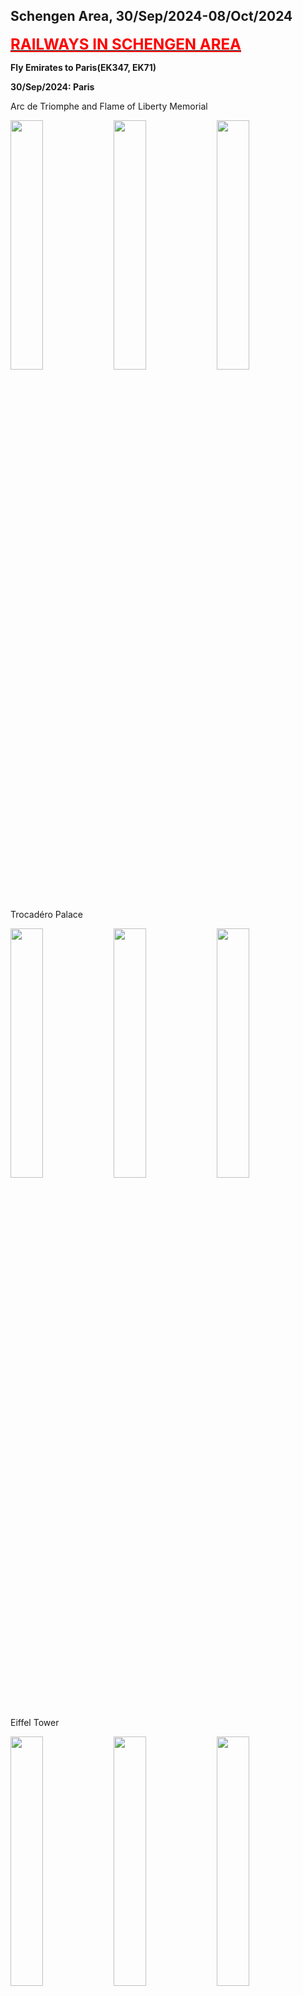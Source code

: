 ## Schengen Area, 30/Sep/2024-08/Oct/2024

**[<font color=red size=5><u>RAILWAYS IN SCHENGEN AREA</u></font>](https://wqgcx.github.io/transport/20240930EU/ER)**

**Fly Emirates to Paris(EK347, EK71)**

**30/Sep/2024: Paris**

Arc de Triomphe and Flame of Liberty Memorial

<img src="../20240930EU_photos/IMG_3417.jpeg" width="32%">
<img src="../20240930EU_photos/IMG_3421.jpeg" width="32%">
<img src="../20240930EU_photos/IMG_3444.jpeg" width="32%">

Trocadéro Palace

<img src="../20240930EU_photos/IMG_3426.jpeg" width="32%">
<img src="../20240930EU_photos/IMG_3427.jpeg" width="32%">
<img src="../20240930EU_photos/IMG_3430.jpeg" width="32%">

Eiffel Tower

<img src="../20240930EU_photos/IMG_3428.jpeg" width="32%">
<img src="../20240930EU_photos/IMG_3435.jpeg" width="32%">
<img src="../20240930EU_photos/IMG_3439.jpeg" width="32%">
<img src="../20240930EU_photos/IMG_3506.jpeg" width="32%">

Pont Alexandre III(亚历山大三世桥) and Palais Garnier(巴黎歌剧院)

<img src="../20240930EU_photos/IMG_3475.jpeg" width="32%">
<img src="../20240930EU_photos/IMG_3476.jpeg" width="32%">
<img src="../20240930EU_photos/IMG_3497.jpeg" width="32%">

Hôtel des Invalides(荣军院)

<img src="../20240930EU_photos/IMG_3458.jpeg" width="32%">
<img src="../20240930EU_photos/IMG_3460.jpeg" width="32%">
<img src="../20240930EU_photos/IMG_3465.jpeg" width="32%">
<img src="../20240930EU_photos/IMG_3466.jpeg" width="32%">
<img src="../20240930EU_photos/IMG_3467.jpeg" width="32%">
<img src="../20240930EU_photos/IMG_3468.jpeg" width="32%">
<img src="../20240930EU_photos/IMG_3469.jpeg" width="32%">
<img src="../20240930EU_photos/IMG_3470.jpeg" width="32%">
<img src="../20240930EU_photos/IMG_3472.jpeg" width="32%">

Place de la Concorde(协和广场) and Vendôme Column(旺多姆圆柱)

<img src="../20240930EU_photos/IMG_3486.jpeg" width="32%">
<img src="../20240930EU_photos/IMG_3487.jpeg" width="32%">
<img src="../20240930EU_photos/IMG_3499.jpeg" width="32%">

Grand Palais(大皇宫), Petit Palais(小皇宫) and National Assembly

<img src="../20240930EU_photos/IMG_3481.jpeg" width="32%">
<img src="../20240930EU_photos/IMG_3484.jpeg" width="32%">
<img src="../20240930EU_photos/IMG_3500.jpeg" width="32%">

Bateaux Mouches and Night View of Paris(along the Seine River)

<img src="../20240930EU_photos/IMG_3512.jpeg" width="32%">
<img src="../20240930EU_photos/IMG_3517.jpeg" width="32%">
<img src="../20240930EU_photos/IMG_3525.jpeg" width="32%">
<img src="../20240930EU_photos/IMG_3526.jpeg" width="32%">
<img src="../20240930EU_photos/IMG_3527.jpeg" width="32%">
<img src="../20240930EU_photos/IMG_3532.jpeg" width="32%">

**01/Oct/2024: Geneva, Lausanne, Bern**

Palace of Nations

<img src="../20240930EU_photos/IMG_3550.jpeg" width="32%">
<img src="../20240930EU_photos/IMG_3545.jpeg" width="32%">
<img src="../20240930EU_photos/IMG_3546.jpeg" width="32%">

Grand Théâtre de Genève(日内瓦大剧院), Musée Rath(拉特美术馆) and Monument to the Reformation

<img src="../20240930EU_photos/IMG_3557.jpeg" width="32%">
<img src="../20240930EU_photos/IMG_3560.jpeg" width="32%">
<img src="../20240930EU_photos/IMG_3561.jpeg" width="32%">

Evangelical Lutheran Church of Geneva(日内瓦福音路德教会), Palais de Justice(司法宫) and St. Pierre Cathedral(圣彼得大教堂)

<img src="../20240930EU_photos/IMG_3564.jpeg" width="32%">
<img src="../20240930EU_photos/IMG_3566.jpeg" width="32%">
<img src="../20240930EU_photos/IMG_3567.jpeg" width="32%">

Street View of Geneva, The Flower Clock and Basilica of Our Lady of Geneva(日内瓦圣母圣殿)

<img src="../20240930EU_photos/IMG_3568.jpeg" width="32%">
<img src="../20240930EU_photos/IMG_3578.jpeg" width="32%">
<img src="../20240930EU_photos/IMG_3585.jpeg" width="32%">

Lake Geneva

<img src="../20240930EU_photos/IMG_3575.jpeg" width="32%">
<img src="../20240930EU_photos/IMG_3577.jpeg" width="32%">
<img src="../20240930EU_photos/IMG_3582.jpeg" width="32%">

Lausanne Cathedral

<img src="../20240930EU_photos/IMG_3597.jpeg" width="32%">
<img src="../20240930EU_photos/IMG_3600.jpeg" width="32%">
<img src="../20240930EU_photos/IMG_3606.jpeg" width="32%">

Street View of Lausanne

<img src="../20240930EU_photos/IMG_3607.jpeg" width="32%">
<img src="../20240930EU_photos/IMG_3608.jpeg" width="32%">
<img src="../20240930EU_photos/IMG_3610.jpeg" width="32%">

Olympic Museum

<img src="../20240930EU_photos/IMG_3616.jpeg" width="32%">
<img src="../20240930EU_photos/IMG_3618.jpeg" width="32%">
<img src="../20240930EU_photos/IMG_3622.jpeg" width="32%">
<img src="../20240930EU_photos/IMG_3630.jpeg" width="32%">
<img src="../20240930EU_photos/IMG_3632.jpeg" width="32%">
<img src="../20240930EU_photos/IMG_3633.jpeg" width="32%">
<img src="../20240930EU_photos/IMG_3634.jpeg" width="32%">
<img src="../20240930EU_photos/IMG_3638.jpeg" width="32%">
<img src="../20240930EU_photos/IMG_3640.jpeg" width="32%">

Church of the Holy Spirit and Käfigturm(狱塔)

<img src="../20240930EU_photos/IMG_3645.jpeg" width="32%">
<img src="../20240930EU_photos/IMG_3650.jpeg" width="32%">
<img src="../20240930EU_photos/IMG_3662.jpeg" width="32%">

Bern Minster and Einsteinhaus

<img src="../20240930EU_photos/IMG_3666.jpeg" width="32%">
<img src="../20240930EU_photos/IMG_3669.jpeg" width="32%">
<img src="../20240930EU_photos/IMG_3659.jpeg" width="32%">

Street View of Bern

<img src="../20240930EU_photos/IMG_3658.jpeg" width="32%">
<img src="../20240930EU_photos/IMG_3651.jpeg" width="32%">
<img src="../20240930EU_photos/IMG_3672.jpeg" width="32%">

**02/Oct/2024: Zurich, Schwyz, Lucerne, Bern**

Zurich Old Town(St. Peter, Fraumünster, Grossmünster, Opernhaus, Limmat River)

<img src="../20240930EU_photos/IMG_3685.jpeg" width="32%">
<img src="../20240930EU_photos/IMG_3686.jpeg" width="32%">
<img src="../20240930EU_photos/IMG_3687.jpeg" width="32%">
<img src="../20240930EU_photos/IMG_3702.jpeg" width="32%">
<img src="../20240930EU_photos/IMG_3693.jpeg" width="32%">
<img src="../20240930EU_photos/IMG_3696.jpeg" width="32%">

Mountain Rigi

<img src="../20240930EU_photos/IMG_3719.jpeg" width="32%">
<img src="../20240930EU_photos/IMG_3724.jpeg" width="32%">
<img src="../20240930EU_photos/IMG_3732.jpeg" width="32%">

Lake Lucerne

<img src="../20240930EU_photos/IMG_3747.jpeg" width="32%">
<img src="../20240930EU_photos/IMG_3750.jpeg" width="32%">
<img src="../20240930EU_photos/IMG_3777.jpeg" width="32%">

Chapel Bridge

<img src="../20240930EU_photos/IMG_3754.jpeg" width="32%">
<img src="../20240930EU_photos/IMG_3757.jpeg" width="32%">
<img src="../20240930EU_photos/IMG_3761.jpeg" width="32%">

Street View of Lucerne(City Hall, Jesuit Church and Hotel Château Gütsch)

<img src="../20240930EU_photos/IMG_3759.jpeg" width="32%">
<img src="../20240930EU_photos/IMG_3763.jpeg" width="32%">
<img src="../20240930EU_photos/IMG_3764.jpeg" width="32%">

Panoramic of Lucerne, The Lion Monument and Church of St. Leodegar

<img src="../20240930EU_photos/IMG_3767.jpeg" width="32%">
<img src="../20240930EU_photos/IMG_3769.jpeg" width="32%">
<img src="../20240930EU_photos/IMG_3776.jpeg" width="32%">

GoldenPass Line

<img src="../20240930EU_photos/IMG_3798.jpeg" width="32%">
<img src="../20240930EU_photos/IMG_3802.jpeg" width="32%">
<img src="../20240930EU_photos/IMG_3704.jpeg" width="32%">

Street View of Thun

<img src="../20240930EU_photos/IMG_3798.jpeg" width="32%">
<img src="../20240930EU_photos/IMG_3802.jpeg" width="32%">
<img src="../20240930EU_photos/IMG_3704.jpeg" width="32%">

**03/Oct/2024: Schaffhausen, Zurich, Basel**

**04/Oct/2024: Paris**

**05/Oct/2024: Brussels, Antwerp, Ghent**

**06/Oct/2024: Paris**

**07/Oct/2024: Copenhagen**

**08/Oct/2024: Paris**

**Fly Emirates and China Eastern Airlines to Beijing(EK76, EK342, MU796)**

**Click [here](https://wqgcx.github.io/transport/) to go back.**
